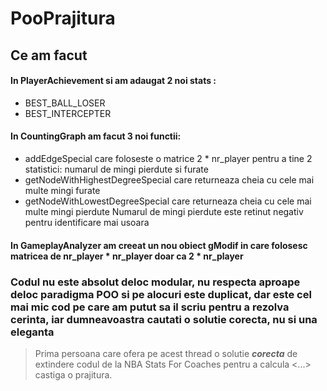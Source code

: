 # PooPrajitura

## Ce am facut

#### In PlayerAchievement si am adaugat 2 noi stats : 
  * BEST_BALL_LOSER
  * BEST_INTERCEPTER
  
#### In CountingGraph am facut 3 noi functii:
  * addEdgeSpecial care foloseste o matrice 2 * nr_player pentru a tine 2 statistici: numarul de mingi pierdute si furate
  * getNodeWithHighestDegreeSpecial care returneaza cheia cu cele mai multe mingi furate
  * getNodeWithLowestDegreeSpecial care returneaza cheia cu cele mai multe mingi pierdute
  Numarul de mingi pierdute este retinut negativ pentru identificare mai usoara
  
#### In GameplayAnalyzer am creeat un nou obiect gModif in care folosesc matricea de nr_player * nr_player doar ca 2 * nr_player

### Codul nu este absolut deloc modular, nu respecta aproape deloc paradigma POO si pe alocuri este duplicat, dar este cel mai mic cod pe care am putut sa il scriu pentru a rezolva cerinta, iar dumneavoastra cautati o solutie corecta, nu si una eleganta

>Prima persoana care ofera pe acest thread o solutie ***corecta*** de extindere codul de la NBA Stats For Coaches pentru a calcula <...> castiga o prajitura.
